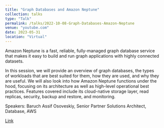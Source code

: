 ```yaml
---
title: "Graph Databases and Amazon Neptune"
collection: talks
type: "Talk"
permalink: /talks/2022-10-08-Graph-Databases-Amazon-Neptune
venue: "youtube.com"
date: 2023-05-31
location: "Virtual"
---
```


Amazon Neptune is a fast, reliable, fully-managed graph database service that makes it easy to build and run graph applications with highly connected datasets.

In this session, we will provide an overview of graph databases, the types of workloads that are best suited for them, how they are used, and why they are useful. We will also look into how Amazon Neptune functions under the hood, focusing on its architecture as well as high-level operational best practices. Features covered include its cloud-native storage layer, read replicas, security, backup and restore, and monitoring.

Speakers: Baruch Assif Osoveskiy, Senior Partner Solutions Architect, Database, AWS


[Link](https://www.youtube.com/watch?v=8YlIVwjO2d4)